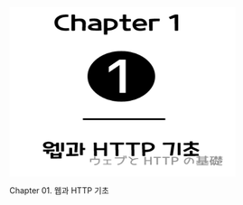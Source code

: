 <img src="/Art of Web Hacking/Chapter1/Chapter1.png" width="400" height="300" align="center"> <br>



Chapter 01. 웹과 HTTP 기초
